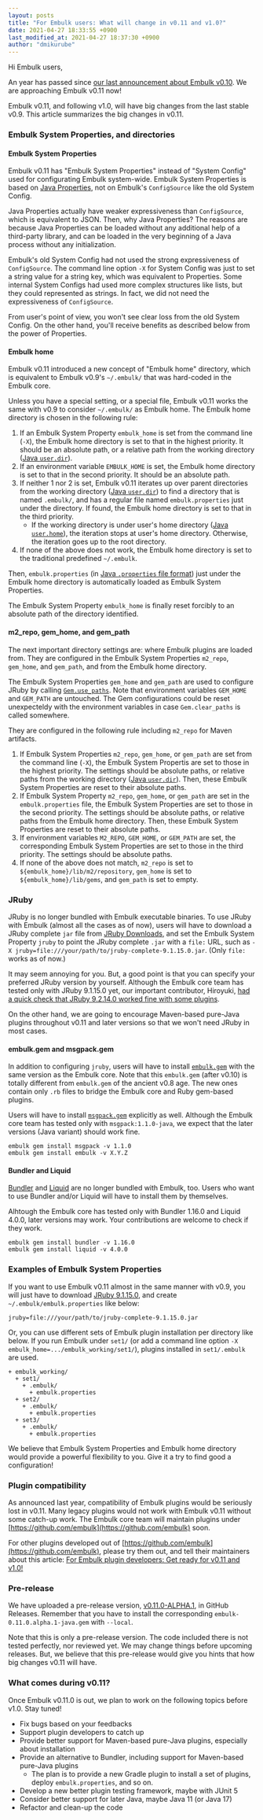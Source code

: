```yaml
---
layout: posts
title: "For Embulk users: What will change in v0.11 and v1.0?"
date: 2021-04-27 18:33:55 +0900
last_modified_at: 2021-04-27 18:37:30 +0900
author: "dmikurube"
---
```


Hi Embulk users,

An year has passed since [our last announcement about Embulk v0.10](https://www.embulk.org/articles/2020/03/13/embulk-v0.10.html). We are approaching Embulk v0.11 now!

Embulk v0.11, and following v1.0, will have big changes from the last stable v0.9. This article summarizes the big changes in v0.11.

### Embulk System Properties, and directories

#### Embulk System Properties

Embulk v0.11 has "Embulk System Properties" instead of "System Config" used for configurating Embulk system-wide. Embulk System Properties is based on [Java Properties](https://docs.oracle.com/javase/8/docs/api/java/util/Properties.html), not on Embulk's `ConfigSource` like the old System Config.

Java Properties actually have weaker expressiveness than `ConfigSource`, which is equivalent to JSON. Then, why Java Properties?  The reasons are because Java Properties can be loaded without any additional help of a third-party library, and can be loaded in the very beginning of a Java process without any initialization.

Embulk's old System Config had not used the strong expressiveness of `ConfigSource`. The command line option `-X` for System Config was just to set a string value for a string key, which was equivalent to Properties. Some internal System Configs had used more complex structures like lists, but they could represented as strings. In fact, we did not need the expressiveness of `ConfigSource`.

From user's point of view, you won't see clear loss from the old System Config. On the other hand, you'll receive benefits as described below from the power of Properties.

#### Embulk home

Embulk v0.11 introduced a new concept of "Embulk home" directory, which is equivalent to Embulk v0.9's `~/.embulk/` that was hard-coded in the Embulk core.

Unless you have a special setting, or a special file, Embulk v0.11 works the same with v0.9 to consider `~/.embulk/` as Embulk home. The Embulk home directory is chosen in the following rule:

1. If an Embulk System Property `embulk_home` is set from the command line (`-X`), the Embulk home directory is set to that in the highest priority. It should be an absolute path, or a relative path from the working directory ([Java `user.dir`](https://docs.oracle.com/javase/tutorial/essential/environment/sysprop.html)).
2. If an environment variable `EMBULK_HOME` is set, the Embulk home directory is set to that in the second priority. It should be an absolute path.
3. If neither 1 nor 2 is set, Embulk v0.11 iterates up over parent directories from the working directory ([Java `user.dir`](https://docs.oracle.com/javase/tutorial/essential/environment/sysprop.html)) to find a directory that is named `.embulk/`, and has a regular file named `embulk.properties` just under the directory. If found, the Embulk home directory is set to that in the third priority.
    * If the working directory is under user's home directory ([Java `user.home`](https://docs.oracle.com/javase/tutorial/essential/environment/sysprop.html)), the iteration stops at user's home directory. Otherwise, the iteration goes up to the root directory.
4. If none of the above does not work, the Embulk home directory is set to the traditional predefined `~/.embulk`.

Then, `embulk.properties` (in [Java `.properties` file format](https://docs.oracle.com/javase/8/docs/api/java/util/Properties.html#load-java.io.Reader-)) just under the Embulk home directory is automatically loaded as Embulk System Properties.

The Embulk System Property `embulk_home` is finally reset forcibly to an absolute path of the directory identified.

#### m2_repo, gem_home, and gem_path

The next important directory settings are: where Embulk plugins are loaded from. They are configured in the Embulk System Properties `m2_repo`, `gem_home`, and `gem_path`, and from the Embulk home directory.

The Embulk System Properties `gem_home` and `gem_path` are used to configure JRuby by calling [`Gem.use_paths`](https://www.rubydoc.info/stdlib/rubygems/Gem.use_paths). Note that environment variables `GEM_HOME` and `GEM_PATH` are untouched. The Gem configurations could be reset unexpecteldy with the environment variables in case `Gem.clear_paths` is called somewhere.

They are configured in the following rule including `m2_repo` for Maven artifacts.

1. If Embulk System Properties `m2_repo`, `gem_home`, or `gem_path` are set from the command line (`-X`), the Embulk System Propertis are set to those in the highest priority. The settings should be absolute paths, or relative paths from the working directory ([Java `user.dir`](https://docs.oracle.com/javase/tutorial/essential/environment/sysprop.html)). Then, these Embulk System Properties are reset to their absolute paths.
2. If Embulk System Property `m2_repo`, `gem_home`, or `gem_path` are set in the `embulk.properties` file, the Embulk System Properties are set to those in the second priority. The settings should be absolute paths, or relative paths from the Embulk home directory. Then, these Embulk System Properties are reset to their absolute paths.
3. If environment variables `M2_REPO`, `GEM_HOME`, or `GEM_PATH` are set, the corresponding Embulk System Properties are set to those in the third priority. The settings should be absolute paths.
4. If none of the above does not match, `m2_repo` is set to `${embulk_home}/lib/m2/repository`, `gem_home` is set to `${embulk_home}/lib/gems`, and `gem_path` is set to empty.

### JRuby

JRuby is no longer bundled with Embulk executable binaries. To use JRuby with Embulk (almost all the cases as of now), users will have to download a JRuby complete `jar` file from [JRuby Downloads](https://www.jruby.org/download), and set the Embulk System Property `jruby` to point the JRuby complete `.jar` with a `file:` URL, such as `-X jruby=file:///your/path/to/jruby-complete-9.1.15.0.jar`. (Only `file:` works as of now.)

It may seem annoying for you. But, a good point is that you can specify your preferred JRuby version by yourself. Although the Embulk core team has tested only with JRuby 9.1.15.0 yet, our important contributor, Hiroyuki, [had a quick check that JRuby 9.2.14.0 worked fine with some plugins](https://twitter.com/hiroysato/status/1339919262798864384).

On the other hand, we are going to encourage Maven-based pure-Java plugins throughout v0.11 and later versions so that we won't need JRuby in most cases.

#### embulk.gem and msgpack.gem

In addition to configuring `jruby`, users will have to install [`embulk.gem`](https://rubygems.org/gems/embulk) with the same version as the Embulk core. Note that this `embulk.gem` (after v0.10) is totally different from `embulk.gem` of the ancient v0.8 age. The new ones contain only `.rb` files to bridge the Embulk core and Ruby gem-based plugins.

Users will have to install [`msgpack.gem`](https://rubygems.org/gems/msgpack) explicitly as well. Although the Embulk core team has tested only with `msgpack:1.1.0-java`, we expect that the later versions (Java variant) should work fine.

```
embulk gem install msgpack -v 1.1.0
embulk gem install embulk -v X.Y.Z
```

#### Bundler and Liquid

[Bundler](https://bundler.io/) and [Liquid](https://shopify.github.io/liquid/) are no longer bundled with Embulk, too. Users who want to use Bundler and/or Liquid will have to install them by themselves.

Alhtough the Embulk core has tested only with Bundler 1.16.0 and Liquid 4.0.0, later versions may work. Your contributions are welcome to check if they work.

```
embulk gem install bundler -v 1.16.0
embulk gem install liquid -v 4.0.0
```

### Examples of Embulk System Properties

If you want to use Embulk v0.11 almost in the same manner with v0.9, you will just have to download [JRuby 9.1.15.0](https://www.jruby.org/files/downloads/9.1.15.0/index.html), and create `~/.embulk/embulk.properties` like below:

```
jruby=file:///your/path/to/jruby-complete-9.1.15.0.jar
```

Or, you can use different sets of Embulk plugin installation per directory like below. If you run Embulk under `set1/` (or add a command line option `-X embulk_home=.../embulk_working/set1/`), plugins installed in `set1/.embulk` are used.

```
+ embulk_working/
  + set1/
    + .embulk/
      + embulk.properties
  + set2/
    + .embulk/
      + embulk.properties
  + set3/
    + .embulk/
      + embulk.properties
```

We believe that Embulk System Properties and Embulk home directory would provide a powerful flexibility to you. Give it a try to find good a configuration!

### Plugin compatibility

As announced last year, compatibility of Embulk plugins would be seriously lost in v0.11. Many legacy plugins would not work with Embulk v0.11 without some catch-up work. The Embulk core team will maintain plugins under [https://github.com/embulk](https://github.com/embulk) soon.

For other plugins developed out of [https://github.com/embulk](https://github.com/embulk), please try them out, and tell their maintainers about this article: [For Embulk plugin developers: Get ready for v0.11 and v1.0!](https://dev.embulk.org/topics/get-ready-for-v0.11-and-v1.0.html)

### Pre-release

We have uploaded a pre-release version, [v0.11.0-ALPHA.1](https://github.com/embulk/embulk/releases/tag/v0.11.0-ALPHA.1), in GitHub Releases. Remember that you have to install the corresponding `embulk-0.11.0.alpha.1-java.gem` with `--local`.

Note that this is only a pre-release version. The code included there is not tested perfectly, nor reviewed yet. We may change things before upcoming releases. But, we believe that this pre-release would give you hints that how big changes v0.11 will have.

### What comes during v0.11?

Once Embulk v0.11.0 is out, we plan to work on the following topics before v1.0. Stay tuned!

* Fix bugs based on your feedbacks
* Support plugin developers to catch up
* Provide better support for Maven-based pure-Java plugins, especially about installation
* Provide an alternative to Bundler, including support for Maven-based pure-Java plugins
    * The plan is to provide a new Gradle plugin to install a set of plugins, deploy `embulk.properties`, and so on.
* Develop a new better plugin testing framework, maybe with JUnit 5
* Consider better support for later Java, maybe Java 11 (or Java 17)
* Refactor and clean-up the code

